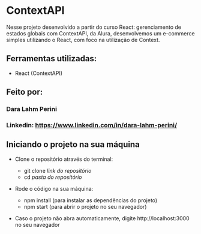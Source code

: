 # ContextAPI

Nesse projeto desenvolvido a partir do curso React: gerenciamento de estados globais com ContextAPI, da Alura, desenvolvemos um e-commerce simples utilizando o React, com foco na utilização de Context.

## Ferramentas utilizadas:

* React (ContextAPI)

## Feito por:

### Dara Lahm Perini

### Linkedin: https://www.linkedin.com/in/dara-lahm-perini/


## Iniciando o projeto na sua máquina

- Clone o repositório através do terminal:
    - git clone *link do repositório*
    - cd *pasta do repositório*
 
- Rode o código na sua máquina:
    - npm install (para instalar as dependências do projeto)
    - npm start (para abrir o projeto no seu navegador)
 
* Caso o projeto não abra automaticamente, digite http://localhost:3000 no seu navegador
